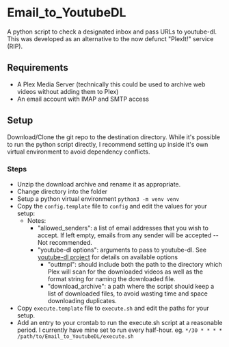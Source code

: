 # Email_to_YoutubeDL
A python script to check a designated inbox and pass URLs to youtube-dl. This was developed as an alternative to the now defunct "PlexIt!" service (RIP).

## Requirements
 * A Plex Media Server (technically this could be used to archive web videos without adding them to Plex)
 * An email account with IMAP and SMTP access

## Setup
 Download/Clone the git repo to the destination directory. While it's possible to run the python script directly, I recommend setting up inside it's own virtual environment to avoid dependency conflicts. 

### Steps
* Unzip the download archive and rename it as appropriate.
* Change directory into the folder
* Setup a python virtual environment `python3 -m venv venv`
* Copy the `config.template` file to `config` and edit the values for your setup:
  * Notes:
    * "allowed_senders": a list of email addresses that you wish to accept. If left empty, emails from any sender will be accepted -- Not recommended.
    * "youtube-dl options": arguments to pass to youtube-dl. See [youtube-dl project](https://github.com/ytdl-org/youtube-dl/blob/master/youtube_dl/YoutubeDL.py#L141) for details on available options
      * "outtmpl": should include both the path to the directory which Plex will scan for the downloaded videos as well as the format string for naming the downloaded file.
      * "download_archive": a path where the script should keep a list of downloaded files, to avoid wasting time and space downloading duplicates.
* Copy `execute.template` file to `execute.sh` and edit the paths for your setup.
* Add an entry to your crontab to run the execute.sh script at a reasonable period. I currently have mine set to run every half-hour. eg. `*/30 * * * * /path/to/Email_to_YoutubeDL/execute.sh`

